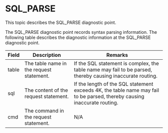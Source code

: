 # SQL_PARSE

This topic describes the SQL_PARSE diagnostic point.

The SQL_PARSE diagnostic point records syntax parsing information. The following table describes the diagnostic information at the SQL_PARSE diagnostic point.

| Field | Description | Remarks |
|-----------|----------|----------|
| table | The table name in the request statement. | If the SQL statement is complex, the table name may fail to be parsed, thereby causing inaccurate routing.  |
| sql | The content of the request statement. | If the length of the SQL statement exceeds 4K, the table name may fail to be parsed, thereby causing inaccurate routing.  |
| cmd | The command in the request statement. | N/A |
